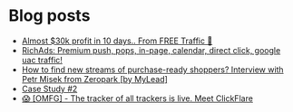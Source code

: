 # Blog posts
<!-- BLOG-POST-LIST:START -->
- [Almost $30k profit in 10 days.. From FREE Traffic 🚀](https://afflift.com/f/threads/almost-30k-profit-in-10-days-from-free-traffic-%F0%9F%9A%80.9922/)
- [RichAds: Premium push, pops, in-page, calendar, direct click, google uac traffic!](https://afflift.com/f/threads/richads-premium-push-pops-in-page-calendar-direct-click-google-uac-traffic.991/)
- [How to find new streams of purchase-ready shoppers? Interview with Petr Misek from Zeropark [by MyLead]](https://afflift.com/f/threads/how-to-find-new-streams-of-purchase-ready-shoppers-interview-with-petr-misek-from-zeropark-by-mylead.9945/)
- [Case Study #2](https://afflift.com/f/threads/case-study-2.6931/)
- [😱 [OMFG] - The tracker of all trackers is live. Meet ClickFlare](https://afflift.com/f/threads/%F0%9F%98%B1-omfg-the-tracker-of-all-trackers-is-live-meet-clickflare.9851/)
<!-- BLOG-POST-LIST:END -->
